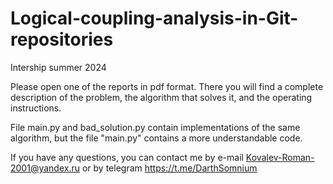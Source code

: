 # Logical-coupling-analysis-in-Git-repositories
Intership summer 2024

Please open one of the reports in pdf format. There you will find a complete description of the problem, the algorithm that solves it, and the operating instructions.

File main.py and bad_solution.py contain implementations of the same algorithm, but the file "main.py" contains a more understandable code. 

If you have any questions, you can contact me by e-mail Kovalev-Roman-2001@yandex.ru or by telegram https://t.me/DarthSomnium
